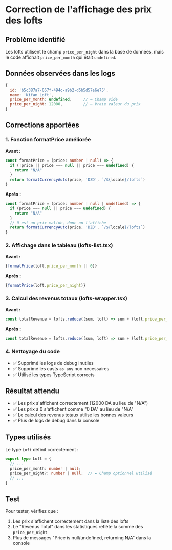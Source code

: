 # Correction de l'affichage des prix des lofts

## Problème identifié
Les lofts utilisent le champ `price_per_night` dans la base de données, mais le code affichait `price_per_month` qui était `undefined`.

## Données observées dans les logs
```javascript
{
  id: 'b5c387a7-057f-494c-a9b2-d5b5d57e6e75',
  name: 'Kifan Loft',
  price_per_month: undefined,     // ← Champ vide
  price_per_night: 12000,         // ← Vraie valeur du prix
}
```

## Corrections apportées

### 1. Fonction formatPrice améliorée
**Avant :**
```typescript
const formatPrice = (price: number | null) => {
  if (!price || price === null || price === undefined) {
    return "N/A"
  }
  return formatCurrencyAuto(price, 'DZD', `/${locale}/lofts`)
}
```

**Après :**
```typescript
const formatPrice = (price: number | null | undefined) => {
  if (price === null || price === undefined) {
    return "N/A"
  }
  // 0 est un prix valide, donc on l'affiche
  return formatCurrencyAuto(price, 'DZD', `/${locale}/lofts`)
}
```

### 2. Affichage dans le tableau (lofts-list.tsx)
**Avant :**
```typescript
{formatPrice(loft.price_per_month || 0)}
```

**Après :**
```typescript
{formatPrice(loft.price_per_night)}
```

### 3. Calcul des revenus totaux (lofts-wrapper.tsx)
**Avant :**
```typescript
const totalRevenue = lofts.reduce((sum, loft) => sum + (loft.price_per_month || 0), 0)
```

**Après :**
```typescript
const totalRevenue = lofts.reduce((sum, loft) => sum + (loft.price_per_night || 0), 0)
```

### 4. Nettoyage du code
- ✅ Supprimé les logs de debug inutiles
- ✅ Supprimé les casts `as any` non nécessaires
- ✅ Utilisé les types TypeScript corrects

## Résultat attendu
- ✅ Les prix s'affichent correctement (12000 DA au lieu de "N/A")
- ✅ Les prix à 0 s'affichent comme "0 DA" au lieu de "N/A"
- ✅ Le calcul des revenus totaux utilise les bonnes valeurs
- ✅ Plus de logs de debug dans la console

## Types utilisés
Le type `Loft` définit correctement :
```typescript
export type Loft = {
  // ...
  price_per_month: number | null;
  price_per_night?: number | null;  // ← Champ optionnel utilisé
  // ...
}
```

## Test
Pour tester, vérifiez que :
1. Les prix s'affichent correctement dans la liste des lofts
2. Le "Revenus Total" dans les statistiques reflète la somme des `price_per_night`
3. Plus de messages "Price is null/undefined, returning N/A" dans la console